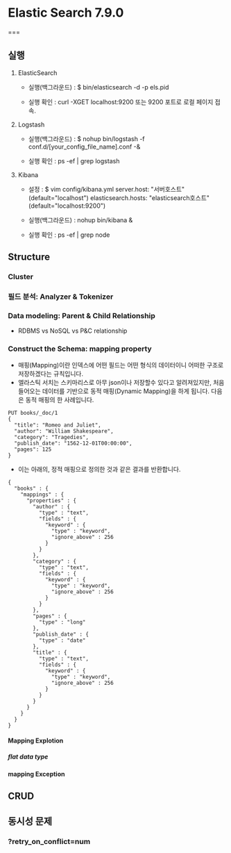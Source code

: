 # Elastic Search 7.9.0

===

## 실행

1. ElasticSearch

   - 실행(백그라운드) : $ bin/elasticsearch -d -p els.pid

   - 실행 확인 : curl -XGET localhost:9200 또는 9200 포트로 로컬 페이지 접속.

2. Logstash

   - 실행(백그라운드) : $ nohup bin/logstash -f conf.d/[your_config_file_name].conf -&

   - 실행 확인 : ps -ef | grep logstash

3. Kibana

   - 설정 : $ vim config/kibana.yml
     server.host: "서버호스트" (default="localhost")
     elasticsearch.hosts: "elasticsearch호스트" (default="localhost:9200")

   - 실행(백그라운드) : nohup bin/kibana &

   - 실행 확인 : ps -ef | grep node

## Structure

### Cluster

### 필드 분석: Analyzer & Tokenizer

### Data modeling: Parent & Child Relationship

- RDBMS vs NoSQL vs P&C relationship

### Construct the Schema: mapping property

- 매핑(Mapping)이란 인덱스에 어떤 필드는 어떤 형식의 데이터이니 어떠한 구조로 저장하겠다는 규칙입니다.
- 엘라스틱 서치는 스키마리스로 아무 json이나 저장할수 있다고 알려져있지만, 처음 들어오는 데이터를 기반으로 동적 매핑(Dynamic Mapping)을 하게 됩니다. 다음은 동적 매핑의 한 사례입니다.

```
PUT books/_doc/1
{
  "title": "Romeo and Juliet",
  "author": "William Shakespeare",
  "category": "Tragedies",
  "publish_date": "1562-12-01T00:00:00",
  "pages": 125
}
```

- 이는 아래의, 정적 매핑으로 정의한 것과 같은 결과를 반환합니다.

```
{
  "books" : {
    "mappings" : {
      "properties" : {
        "author" : {
          "type" : "text",
          "fields" : {
            "keyword" : {
              "type" : "keyword",
              "ignore_above" : 256
            }
          }
        },
        "category" : {
          "type" : "text",
          "fields" : {
            "keyword" : {
              "type" : "keyword",
              "ignore_above" : 256
            }
          }
        },
        "pages" : {
          "type" : "long"
        },
        "publish_date" : {
          "type" : "date"
        },
        "title" : {
          "type" : "text",
          "fields" : {
            "keyword" : {
              "type" : "keyword",
              "ignore_above" : 256
            }
          }
        }
      }
    }
  }
}
```

#### Mapping Explotion

##### flat data type

#### mapping Exception

## CRUD

## 동시성 문제

### ?retry_on_conflict=num

##

